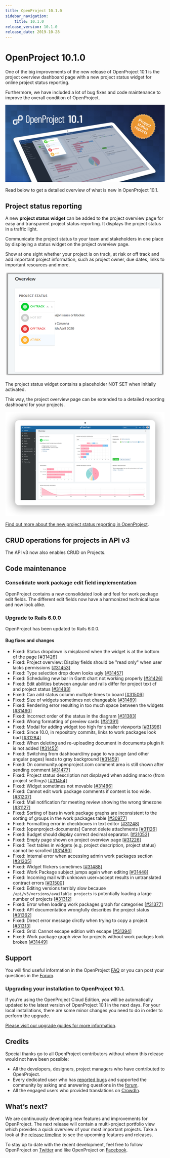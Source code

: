 ```yaml
---
title: OpenProject 10.1.0
sidebar_navigation:
    title: 10.1.0
release_version: 10.1.0
release_date: 2019-10-28
---
```


# OpenProject 10.1.0

One of the big improvements of the new release of OpenProject 10.1 is the project overview dashboard page with a new project status widget for online project status reporting.

Furthermore, we have included a lot of bug fixes and code maintenance to improve the overall condition of OpenProject.

![Project status reporting](project-status-reporting.png)

Read below to get a detailed overview of what is new in OpenProject 10.1.

## Project status reporting

A new **project status widget** can be added to the project overview page for easy and transparent project status reporting. It displays the project status in a traffic light.

Communicate the project status to your team and stakeholders in one place by displaying a status widget on the project overview page.

Show at one sight whether your project is on track, at risk or off track and add important project information, such as project owner, due dates, links to important resources and more.

![Project status widget](project-status-widget.png)

The project status widget contains a placeholder NOT SET when initially activated.

This way, the project overview page can be extended to a detailed reporting dashboard for your projects.

![Dashboards](dashboards.png)

[Find out more about the new project status reporting in OpenProject]().

## CRUD operations for projects in API v3

The API v3 now also enables CRUD on Projects.

## Code maintenance

### Consolidate work package edit field implementation

OpenProject contains a new consolidated look and feel for work package edit fields. The different edit fields now have a harmonized technical base and now look alike.

### Upgrade to Rails 6.0.0

OpenProject has been updated to Rails 6.0.0.

#### Bug fixes and changes

- Fixed: Status dropdown is misplaced when the widget is at the bottom of the page [[#31426](https://community.openproject.com/wp/31426#_ga=2.168560865.1501258633.1571644139-552243109.1568622391)]
- Fixed: Project overview: Display fields should be "read only" when user lacks permissions [[#31453\]](https://community.openproject.com/wp/31426#_ga=2.168560865.1501258633.1571644139-552243109.1568622391)
- Fixed: Type selection drop down looks ugly [[#31457\]](https://community.openproject.com/wp/31426#_ga=2.168560865.1501258633.1571644139-552243109.1568622391)
- Fixed: Scheduling new bar in Gantt chart not working properly [[#31426\]](https://community.openproject.com/wp/31426#_ga=2.168560865.1501258633.1571644139-552243109.1568622391)
- Fixed: Edit abilities between angular and rails differ for project text cf and project status [[#31483\]](https://community.openproject.com/wp/31426#_ga=2.168560865.1501258633.1571644139-552243109.1568622391)
- Fixed: Can add status column multiple times to board [[#31506\]](https://community.openproject.com/wp/31426#_ga=2.168560865.1501258633.1571644139-552243109.1568622391)
- Fixed: Size of widgets sometimes not changeable [[#31489\]](https://community.openproject.com/wp/31489#_ga=2.168560865.1501258633.1571644139-552243109.1568622391)
- Fixed: Rendering error resulting in too much space between the widgets [[#31490\]](https://community.openproject.com/wp/31489#_ga=2.168560865.1501258633.1571644139-552243109.1568622391)
- Fixed: Incorrect order of the status in the diagram [[#31383\]](https://community.openproject.com/wp/31489#_ga=2.168560865.1501258633.1571644139-552243109.1568622391)
- Fixed: Wrong formatting of preview cards [[#31391\]](https://community.openproject.com/wp/31489#_ga=2.168560865.1501258633.1571644139-552243109.1568622391)
- Fixed: Modal for adding widget too high for smaller viewports [[#31396\]](https://community.openproject.com/wp/31489#_ga=2.168560865.1501258633.1571644139-552243109.1568622391)
- Fixed: Since 10.0, in repository commits, links to work packages look bad [[#31284\]](https://community.openproject.com/wp/31489#_ga=2.168560865.1501258633.1571644139-552243109.1568622391)
- Fixed: When deleting and re-uploading document in documents plugin it is not added [[#31452\]](https://community.openproject.com/wp/31452#_ga=2.168560865.1501258633.1571644139-552243109.1568622391)
- Fixed: Switching from dashboard/my page to wp page (and other angular pages) leads to gray background [[#31459\]](https://community.openproject.com/wp/31489#_ga=2.168560865.1501258633.1571644139-552243109.1568622391)
- Fixed: On community.openproject.com comment area is still shown after sending comment [[#31477\]](https://community.openproject.com/wp/31489#_ga=2.168560865.1501258633.1571644139-552243109.1568622391)
- Fixed: Project status description not displayed when adding macro (from project settings) [[#31454\]](https://community.openproject.com/wp/31489#_ga=2.168560865.1501258633.1571644139-552243109.1568622391)
- Fixed: Widget sometimes not movable [[#31486\]](https://community.openproject.com/wp/31489#_ga=2.168560865.1501258633.1571644139-552243109.1568622391)
- Fixed: Cannot edit work package comments if content is too wide. [[#31207\]](https://community.openproject.com/wp/31489#_ga=2.168560865.1501258633.1571644139-552243109.1568622391)
- Fixed: Mail notification for meeting review showing the wrong timezone [[#31127\]](https://community.openproject.com/wp/31489#_ga=2.168560865.1501258633.1571644139-552243109.1568622391)
- Fixed: Sorting of bars in work package graphs are inconsistent to the sorting of groups in the work packages table [[#30977\]](https://community.openproject.com/wp/31489#_ga=2.168560865.1501258633.1571644139-552243109.1568622391)
- Fixed: Formatting error in checkboxes in text editor [[#31248\]](https://community.openproject.com/wp/31489#_ga=2.168560865.1501258633.1571644139-552243109.1568622391)
- Fixed: [openproject-documents] Cannot delete attachments [[#31126\]](https://community.openproject.com/wp/31489#_ga=2.168560865.1501258633.1571644139-552243109.1568622391)
- Fixed: Budget should display correct decimal separator. [[#31053\]](https://community.openproject.com/wp/31489#_ga=2.168560865.1501258633.1571644139-552243109.1568622391)
- Fixed: Empty page shown on project overview page [[#31226\]](https://community.openproject.com/wp/31489#_ga=2.168560865.1501258633.1571644139-552243109.1568622391)
- Fixed: Text tables in widgets (e.g. project description, project status) cannot be scrolled [[#31480\]](https://community.openproject.com/wp/31489#_ga=2.168560865.1501258633.1571644139-552243109.1568622391)
- Fixed: Internal error when accessing admin work packages section [[#31305\]](https://community.openproject.com/wp/31489#_ga=2.168560865.1501258633.1571644139-552243109.1568622391)
- Fixed: Widget flickers sometimes [[#31488\]](https://community.openproject.com/wp/31489#_ga=2.168560865.1501258633.1571644139-552243109.1568622391)
- Fixed: Work Package subject jumps again when editing [[#31448\]](https://community.openproject.com/wp/31489#_ga=2.168560865.1501258633.1571644139-552243109.1568622391)
- Fixed: Incoming mail with unknown user=accept results in untranslated contract errors [[#31500\]](https://community.openproject.com/wp/31489#_ga=2.168560865.1501258633.1571644139-552243109.1568622391)
- Fixed: Editing versions terribly slow because `/api/v3/versions/available projects` is potentially loading a large number of projects [[#31312\]](https://community.openproject.com/wp/31489#_ga=2.168560865.1501258633.1571644139-552243109.1568622391)
- Fixed: Error when loading work packages graph for categories [[#31377\]](https://community.openproject.com/wp/31489#_ga=2.168560865.1501258633.1571644139-552243109.1568622391)
- Fixed: API documentation wrongfully describes the project status [[#31362\]](https://community.openproject.com/wp/31489#_ga=2.168560865.1501258633.1571644139-552243109.1568622391)
- Fixed: Direct error message dirctly when trying to copy a project. [[#31313\]](https://community.openproject.com/wp/31489#_ga=2.168560865.1501258633.1571644139-552243109.1568622391)
- Fixed: Grid: Cannot escape edition with escape [[#31394\]](https://community.openproject.com/wp/31489#_ga=2.168560865.1501258633.1571644139-552243109.1568622391)
- Fixed: Work package graph view for projects without work packges look broken [[#31449\]](https://community.openproject.com/wp/31489#_ga=2.168560865.1501258633.1571644139-552243109.1568622391)

## Support

You will find useful information in the OpenProject [FAQ]() or you can post your questions in the [Forum](https://community.openproject.org/projects/openproject/boards).

### Upgrading your installation to OpenProject 10.1.

If you’re using the OpenProject Cloud Edition, you will be automatically updated to the latest version of OpenProject 10.1 in the next days. For your local installations, there are some minor changes you need to do in order to perform the upgrade.

[Please visit our upgrade guides for more information]().

## Credits

Special thanks go to all OpenProject contributors without whom this release would not have been possible:

- All the developers, designers, project managers who have contributed to OpenProject.
- Every dedicated user who has [reported bugs]() and supported the community by asking and answering questions in the [forum](https://community.openproject.org/projects/openproject/boards).
- All the engaged users who provided translations on [CrowdIn](https://crowdin.com/projects/opf).

## What’s next?

We are continuously developing new features and improvements for OpenProject.
The next release will contain a multi-project portfolio view which provides a quick overview of your most important projects.
Take a look at the [release timeline](https://community.openproject.com/projects/openproject/work_packages?query_id=918) to see the upcoming features and releases.

To stay up to date with the recent development, feel free to follow OpenProject on [Twitter](https://twitter.com/openproject) and like OpenProject on [Facebook](https://www.facebook.com/openprojectfoundation).
